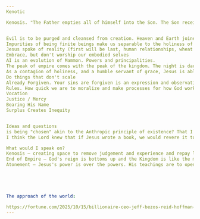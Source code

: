 ```yaml
---
Kenotic

Kenosis. "The Father empties all of himself into the Son. The Son receives and empties all of himself into the Spirit." Kenotic.ai - self limitation and service.


Evil is to be purged and cleansed from creation. Heaven and Earth joined together.
Impurities of being finite beings make us separable to the holiness of God (death, bodily fluids for procreation)
Jesus spoke of reality (first will be last, human relationships, wheat and tares)
Embrace, but don't worship our embodied selves
AI is an evolution of Mammon. Powers and principalities.
The peak of empire comes with the peak of the kingdom. The night is darkest before the dawn. Revelation.
As a contagion of holiness, and a humble servant of grace, Jesus is able to redeem moral impurities and forgiveness. Not because he died, but because of who he is. His death is just the prime, victory, and example of that holy contagion at work.
Do things that don't scale
Already Forgiven. Your sins are forgiven is an expression and observation that God has clearly forgiven the woman
Rules. How quick we are to moralize and make processes for how God works. Even our scientific approach assumes that God is a machination of rules and systems. We exchange the predictive love of our creator for some set of rules that we can hack around and exploit for our own advantage. Isn't this the primary sin? To ignore the love that we receive in the gracious outpouring of gifts in exchange for a system that we can exploit to put ourselves in the position of God? Adam self-justification. Adamic hacks. Adamic exploitation of what we wrongly think is reality. God is reality - not a system of rules. What arrogance to think that we can be the ones to find how to navigate the system of creation? Given this, perhaps, when Jesus speaks of the forgiveness of sin, he is speaking more about the nature of the reality already created, then some kind of exchange or following of process. Perhaps when the woman full of repentance comes to his feet, his statement that her sins have been forgiven is more speaking the reality of what God has already done for her. That he sees her repentance as a sign of the forgiveness she's already received. Not as a payment, but a reflection of the reality that God has already created around her. While Jesus has authority and the Pharisees interpret this as a systematic exchange where he is the one doing the forgiveness, what if instead, Jesus is simply – being the creator who can see all reality as it is – expressing what has already happened from the Father? That her sins are all already forgiven. And her repentance is just a sign that he sees in her of that reality. Read the Bible and Gospels now as if Jesus was merely revealing how nature works to us, not giving a set of commands and a new system of rules.
Vocation
Justice / Mercy
Bearing His Name
Surplus Creates Inequity


Ideas and questions
is being "chosen" akin to the Anthropic principle of existence? That I exist therefore I am chosen. As Neil degrasse Tyson has said? Out of all possible humans, I exist because of the Lord and he has chosen us into existence
I think the Lord knew that if Jesus wrote a book, we would revere it too much. Instead His presence and life is what we seek. This is good. His ongoing living presence. Not an artifact.

What would I speak on?
Kenosis — creating space to remove judgement and experience and repay love. Slowness. Space freely offered. Elijah offered the most precious thing he had — water. What is more precious these days than our attention and time? Our time is our status. "I'm so busy" == Status.
End of Empire — God's reign is bottoms up and the Kingdom is like the matrix. It's all around us. Seek first the kingdom which
Atonement — Jesus's power is over the powers. His teachings are to open our eyes to reality.





The approach of the world:

https://fortune.com/2025/10/15/billionaire-ceo-jeff-bezos-reid-hoffman-work-life-balance-careers-business-boundaries-success-entrepreneurs-38-hour-workweek/
---
```

